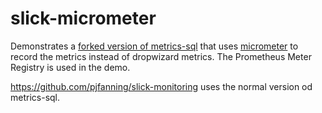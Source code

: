 # slick-micrometer

Demonstrates a [forked version of metrics-sql](https://github.com/pjfanning/metrics-sql) that uses [micrometer](https://micrometer.io/) to record the metrics instead of dropwizard metrics. The Prometheus Meter Registry is used in the demo.

https://github.com/pjfanning/slick-monitoring uses the normal version od metrics-sql.
